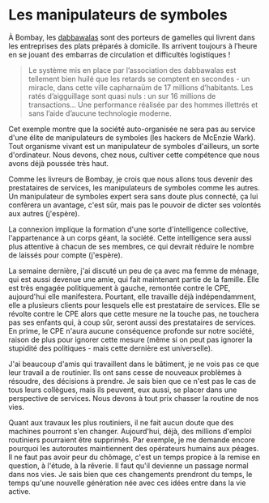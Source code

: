 # Les manipulateurs de symboles

À Bombay, les [dabbawalas](/2005/12/31/reagissez/#comment-55) sont des porteurs de gamelles qui livrent dans les entreprises des plats préparés à domicile. Ils arrivent toujours à l’heure en se jouant des embarras de circulation et difficultés logistiques !

> Le système mis en place par l’association des dabbawalas est tellement bien huilé que les retards se comptent en secondes - un miracle, dans cette ville capharnaüm de 17 millions d’habitants. Les ratés d’aigguillage sont quasi nuls : un sur 16 millions de transactions… Une performance réalisée par des hommes illettrés et sans l’aide d’aucune technologie moderne.

Cet exemple montre que la société auto-organisée ne sera pas au service d'une élite de manipulateurs de symboles (les hackers de McEnzie Wark). Tout organisme vivant est un manipulateur de symboles d'ailleurs, un sorte d'ordinateur. Nous devons, chez nous, cultiver cette compétence que nous avons déjà poussée très haut.

Comme les livreurs de Bombay, je crois que nous allons tous devenir des prestataires de services, les manipulateurs de symboles comme les autres. Un manipulateur de symboles expert sera sans doute plus connecté, ça lui confèrera un avantage, c'est sûr, mais pas le pouvoir de dicter ses volontés aux autres (j'espère).

La connexion implique la formation d'une sorte d'intelligence collective, l'appartenance à un corps géant, la société. Cette intelligence sera aussi plus attentive à chacun de ses membres, ce qui devrait réduire le nombre de laissés pour compte (j'espère).

La semaine dernière, j'ai discuté un peu de ça avec ma femme de ménage, qui est aussi devenue une amie, qui fait maintenant partie de la famille. Elle est très engagée politiquement à gauche, remontée contre le CPE, aujourd'hui elle manifestera. Pourtant, elle travaille déjà indépendamment, elle a plusieurs clients pour lesquels elle est prestataire de services. Elle se révolte contre le CPE alors que cette mesure ne la touche pas, ne touchera pas ses enfants qui, à coup sûr, seront aussi des prestataires de services. En prime, le CPE n'aura aucune conséquence profonde sur notre société, raison de plus pour ignorer cette mesure (même si on peut pas ignorer la stupidité des politiques - mais cette dernière est universelle).

J'ai beaucoup d'amis qui travaillent dans le bâtiment, je ne vois pas ce que leur travail a de routinier. Ils ont sans cesse de nouveaux problèmes à résoudre, des décisions à prendre. Je sais bien que ce n'est pas le cas de tous leurs collègues, mais ils peuvent, eux aussi, se placer dans une perspective de services. Nous devons à tout prix chasser la routine de nos vies.

Quant aux travaux les plus routiniers, il ne fait aucun doute que des machines pourront s'en changer. Aujourd'hui, déjà, des millions d'emploi routiniers pourraient être supprimés. Par exemple, je me demande encore pourquoi les autoroutes maintiennent des opérateurs humains aux péages. Il ne faut pas avoir peur du chômage, c'est un temps propice à la remise en question, à l'étude, à la rêverie. Il faut qu'il devienne un passage normal dans nos vies. Je sais bien que ces changements prendront du temps, le temps qu'une nouvelle génération née avec ces idées entre dans la vie active.